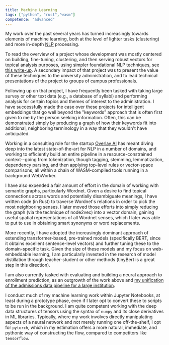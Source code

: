 ```yaml
---
title: Machine Learning
tags: ["python", "rust","wasm"]
competence: "advanced"
---
```


My work over the past several years has turned increasingly towards elements of machine learning, both at the level of lighter tasks (clustering) and more in-depth [NLP](/technologies/nlp) processing. 

To read the overview of a project whose development was mostly centered on building, fine-tuning, clustering, and then serving robust vectors for topical analysis purposes, using simpler foundational NLP techniques, see [this write-up](/projects/surveyText). A secondary impact of that project was to present the value of these techniques to the university administration, and to lead technical presentations of the project to groups of campus professionals. 

Following up on that project, I have frequently been tasked with taking large survey or other text data (e.g., a database of syllabi) and performing analysis for certain topics and themes of interest to the administration. I have successfully made the case over these projects for intelligent embeddings that go well beyond the "keywords" approach that is often first given to me by the person seeking information. Often, this can be demonstrated simply by producing a graph of how their keywords fit into additional, neighboring terminology in a way that they wouldn't have anticipated. 

Working in a consulting role for the startup [Overlay AI](/projects/browserNLP) has meant diving deep into the latest state-of-the-art for NLP in a number of domains, and working to efficiently build an entire pipeline in a resource-constrained context--going from tokenization, though tagging, stemming, lemmatization, dependency parsing, and then applying top-level rules or vector-space comparisons, all within a chain of WASM-compiled tools running in a background WebWorker.

I have also expended a fair amount of effort in the domain of working with semantic graphs, particularly Wordnet. Given a desire to find topical connections across words and potentially disambiguate meanings, I have written code (in Rust) to traverse Wordnet's relations in order to pick the most neighboring senses. I later moved those efforts into simply reducing the graph (via the technique of node2vec) into a vector domain, gaining useful spatial representations of all Wordnet senses, which I later was able to put to use in obtaining smart synonyms or word replacements. 

More recently, I have adopted the increasingly dominant approach of extending transformer-based, pre-trained models (specifically BERT, since it obtains excellent sentence-level vectors) and further tuning these to the domain-specific task. Given the size of these models and my focus on web-embeddable learning, I am particularly invested in the research of model distillation through teacher-student or other methods (tinyBert is a great step in this direction).

I am also currently tasked with evaluating and building a neural approach to enrollment prediction, as an outgrowth of the work above and [my unification of the admissions data pipeline for a large institution](/projects/admissionsTracking).

I conduct much of my machine learning work within Jupyter Notebooks, at least during a prototype phase, even if I later opt to convert these to scripts to be run in the background. I am quite competent working with the deep data structures of tensors using the syntax of `numpy` and its close derivatives in ML libraries. Typically, where my work involves directly manipulating aspects of a neural network and not merely running one off-the-shelf, I opt for `pytorch`, which in my estimation offers a more natural, immediate, and pythonic way of constructing the flow, compared to competitors like `tensorflow`.